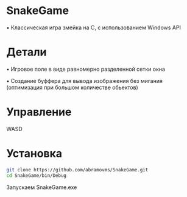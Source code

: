 # SnakeGame
<p>• Классическая игра змейка на C, с использованием Windows API</p>
<h1>Детали</h1>
<p>• Игровое поле в виде равномерно разделенной сетки окна</p>
<p>• Создание буффера для вывода изображения без мигания (оптимизация при большом количестве
обьектов)</p>
<h1>Управление</h1>
<p> WASD </p>
<h1> Установка </h1>

```sh
git clone https://github.com/abramovms/SnakeGame.git
cd SnakeGame/bin/Debug
```
<p> Запускаем SnakeGame.exe</p>

